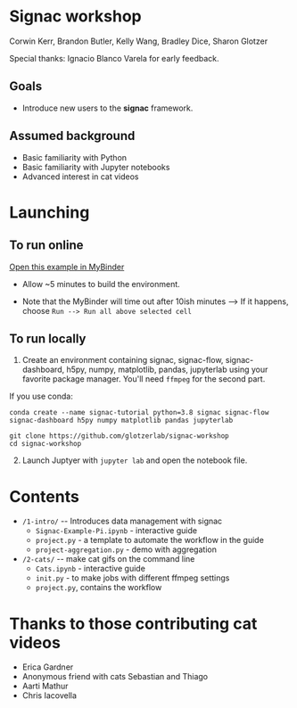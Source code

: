 # Signac workshop

Corwin Kerr, Brandon Butler, Kelly Wang, Bradley Dice, Sharon Glotzer

Special thanks: Ignacio Blanco Varela for early feedback.

## Goals
* Introduce new users to the **signac** framework.


## Assumed background
* Basic familiarity with Python
* Basic familiarity with Jupyter notebooks
* Advanced interest in cat videos


# Launching

## To run online
[Open this example in MyBinder](https://mybinder.org/v2/gh/glotzerlab/signac-workshop/HEAD)

* Allow ~5 minutes to build the environment.

* Note that the MyBinder will time out after 10ish minutes --> If it happens, choose `Run --> Run all above selected cell`


## To run locally

1. Create an environment containing signac, signac-flow, signac-dashboard, h5py, numpy, matplotlib, pandas, jupyterlab using your favorite package manager.
You'll need `ffmpeg` for the second part.

If you use conda:

```
conda create --name signac-tutorial python=3.8 signac signac-flow signac-dashboard h5py numpy matplotlib pandas jupyterlab

git clone https://github.com/glotzerlab/signac-workshop
cd signac-workshop
```

2. Launch Juptyer with `jupyter lab` and open the notebook file.



# Contents
* `/1-intro/` -- Introduces data management with signac
  * `Signac-Example-Pi.ipynb` - interactive guide
  * `project.py` - a template to automate the workflow in the guide
  * `project-aggregation.py` - demo with aggregation
* `/2-cats/` -- make cat gifs on the command line
  * `Cats.ipynb` - interactive guide
  * `init.py` - to make jobs with different ffmpeg settings
  * `project.py`, contains the workflow


# Thanks to those contributing cat videos
* Erica Gardner
* Anonymous friend with cats Sebastian and Thiago
* Aarti Mathur
* Chris Iacovella
